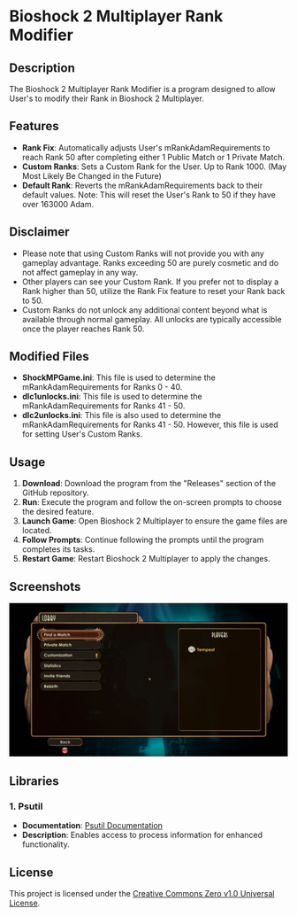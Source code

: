 # Bioshock 2 Multiplayer Rank Modifier

## Description

The Bioshock 2 Multiplayer Rank Modifier is a program designed to allow User's to modify their Rank in Bioshock 2 Multiplayer.

## Features

- **Rank Fix**: Automatically adjusts User's mRankAdamRequirements to reach Rank 50 after completing either 1 Public Match or 1 Private Match.
- **Custom Ranks**: Sets a Custom Rank for the User. Up to Rank 1000. (May Most Likely Be Changed in the Future)
- **Default Rank**: Reverts the mRankAdamRequirements back to their default values. Note: This will reset the User's Rank to 50 if they have over 163000 Adam.

## Disclaimer

- Please note that using Custom Ranks will not provide you with any gameplay advantage. Ranks exceeding 50 are purely cosmetic and do not affect gameplay in any way.
- Other players can see your Custom Rank. If you prefer not to display a Rank higher than 50, utilize the Rank Fix feature to reset your Rank back to 50.
- Custom Ranks do not unlock any additional content beyond what is available through normal gameplay. All unlocks are typically accessible once the player reaches Rank 50.

## Modified Files

- **ShockMPGame.ini**: This file is used to determine the mRankAdamRequirements for Ranks 0 - 40.
- **dlc1unlocks.ini**: This file is used to determine the mRankAdamRequirements for Ranks 41 - 50.
- **dlc2unlocks.ini**: This file is also used to determine the mRankAdamRequirements for Ranks 41 - 50. However, this file is used for setting User's Custom Ranks.

## Usage

1. **Download**: Download the program from the "Releases" section of the GitHub repository.
2. **Run**: Execute the program and follow the on-screen prompts to choose the desired feature.
3. **Launch Game**: Open Bioshock 2 Multiplayer to ensure the game files are located.
4. **Follow Prompts**: Continue following the prompts until the program completes its tasks.
5. **Restart Game**: Restart Bioshock 2 Multiplayer to apply the changes.

## Screenshots

![Custom Rank In-Game](https://github.com/SnowTempest/Bioshock-2-Multiplayer-Rank-Modifier/blob/main/Screenshots/level100.jpg)

## Libraries

### 1. Psutil

- **Documentation**: [Psutil Documentation](https://pypi.org/project/psutil/)
- **Description**: Enables access to process information for enhanced functionality.

## License

This project is licensed under the [Creative Commons Zero v1.0 Universal License](LICENSE).
